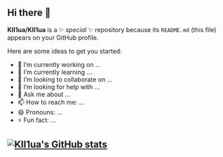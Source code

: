 ## Hi there 👋


**KII1ua/KII1ua** is a ✨ _special_ ✨ repository because its `README.md` (this file) appears on your GitHub profile.

Here are some ideas to get you started:

- 🔭 I’m currently working on ...
- 🌱 I’m currently learning ...
- 👯 I’m looking to collaborate on ...
- 🤔 I’m looking for help with ...
- 💬 Ask me about ...
- 📫 How to reach me: ...
- 😄 Pronouns: ...
- ⚡ Fun fact: ...
  

## [![KII1ua's GitHub stats](https://github-readme-stats.vercel.app/api?username=KII1ua)](https://github.com/anuraghazra/github-readme-stats)
